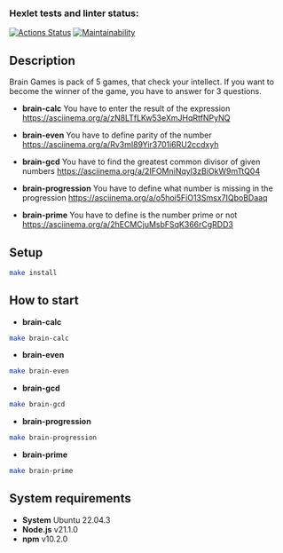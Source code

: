 ### Hexlet tests and linter status:
[![Actions Status](https://github.com/MikeDruzhin/frontend-project-44/actions/workflows/hexlet-check.yml/badge.svg)](https://github.com/MikeDruzhin/frontend-project-44/actions)
[![Maintainability](https://api.codeclimate.com/v1/badges/a5f6745d6a1d6a86fce5/maintainability)](https://codeclimate.com/github/MikeDruzhin/frontend-project-44/maintainability)

## Description
Brain Games is pack of 5 games, that check your intellect. 
If you want to become the winner of the game, you have to answer for 3 questions.

* **brain-calc** You have to enter the result of the expression 
https://asciinema.org/a/zN8LTfLKw53eXmJHqRtfNPyNQ

* **brain-even** You have to define parity of the number
 https://asciinema.org/a/Rv3mI89Yir3701i6RU2ccdxyh

* **brain-gcd** You have to find the greatest common divisor of given numbers
https://asciinema.org/a/2IFOMniNqyl3zBiOkW9mTtQ04

* **brain-progression** You have to define what number is missing in the progression
https://asciinema.org/a/o5hoi5FiO13Smsx7IQboBDaaq

* **brain-prime** You have to define is the number prime or not
https://asciinema.org/a/2hECMCjuMsbFSqK366rCgRDD3

## Setup
```bash
make install
```
## How to start
* **brain-calc**
```bash
make brain-calc
``` 
* **brain-even**
```bash
make brain-even
``` 
* **brain-gcd**
```bash
make brain-gcd
``` 
* **brain-progression**
```bash
make brain-progression
``` 
* **brain-prime**
```bash
make brain-prime
``` 
## System requirements
* **System** Ubuntu 22.04.3 
* **Node.js** v21.1.0
* **npm** v10.2.0